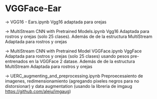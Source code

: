 # VGGFace-Ear

-> VGG16 - Ears.ipynb
    Vgg16 adaptada para orejas
    
-> MultiStream CNN with Pretrained Models.ipynb
   Vgg16 Adaptada para rostros y orejas (solo 25 clases). Además de de la estructura MultiStream Adaptada para rostros y orejas
   
-> MultiStream CNN with Pretrained Model VGGFace.ipynb
   VggFace Adaptada para rostros y orejas (solo 25 clases) usando pesos pre-entrenados en la VGGFace 2 datase. Además de de la estructura MultiStream Adaptada para rostros y orejas
   
-> UERC_augmenting_and_preprocessing.ipynb
    Preproecesaiento de imagenes, redimensionamiento (agregando pixeles negros para no distorsionar) y data augmentation (usando la libreria de imgaug https://github.com/aleju/imgaug)
